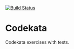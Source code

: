 [![Build Status](https://travis-ci.org/clinton56/CodeKata.svg?branch=master)](https://travis-ci.org/clinton56/CodeKata)
# Codekata

Codekata exercises with tests.

